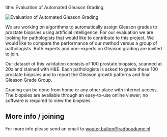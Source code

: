 title: Evaluation of Automated Gleason Grading

![Evaluation of Automated Gleason Grading](/images/general/gleason-grading-join.jpg)

We are working on algorithms to automatically assign Gleason grades to prostate biopsies using artificial intelligence. For our evaluation we are looking for pathologists that would like to contribute to this project. We would like to compare the performance of our method versus a group of pathologists. Both experts and non-experts on Gleason grading are invited to join.

Our dataset of this validation consists of 100 prostate biopsies, scanned at 20x and stained with H&E. Each pathologists is asked to grade these 100 prostate biopsies and to report the Gleason growth patterns and final Gleason Grade Group. 

Grading can be done from home or any other place with internet access. The biopsies are available through an easy-to-use online viewer; no software is required to view the biopsies.

## More info / joining

For more info please send an email to [wouter.bulten@radboudumc.nl](wouter.bulten@radboudumc.nl)
